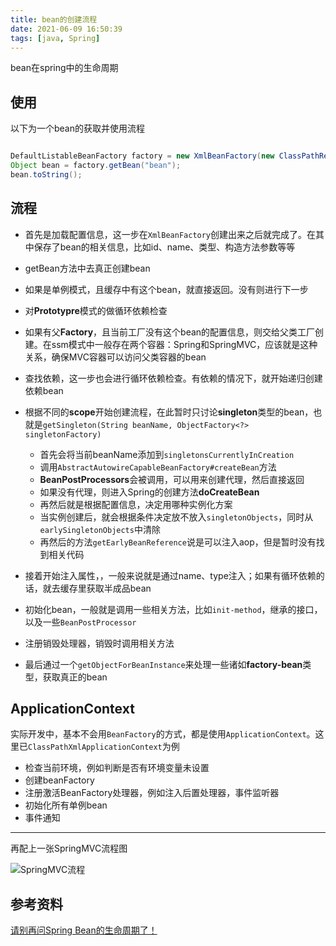 ```yaml
---
title: bean的创建流程
date: 2021-06-09 16:50:39
tags: [java, Spring]
---
```


bean在spring中的生命周期

<!-- more -->


## 使用

以下为一个bean的获取并使用流程

```java

DefaultListableBeanFactory factory = new XmlBeanFactory(new ClassPathResource("bean.xml"));
Object bean = factory.getBean("bean");
bean.toString();
```

## 流程

- 首先是加载配置信息，这一步在`XmlBeanFactory`创建出来之后就完成了。在其中保存了bean的相关信息，比如id、name、类型、构造方法参数等等
- getBean方法中去真正创建bean
- 如果是单例模式，且缓存中有这个bean，就直接返回。没有则进行下一步
- 对**Prototypre**模式的做循环依赖检查
- 如果有父**Factory**，且当前工厂没有这个bean的配置信息，则交给父类工厂创建。在ssm模式中一般存在两个容器：Spring和SpringMVC，应该就是这种关系，确保MVC容器可以访问父类容器的bean
- 查找依赖，这一步也会进行循环依赖检查。有依赖的情况下，就开始递归创建依赖bean
- 根据不同的**scope**开始创建流程，在此暂时只讨论**singleton**类型的bean，也就是`getSingleton(String beanName, ObjectFactory<?> singletonFactory)`
    
    - 首先会将当前beanName添加到`singletonsCurrentlyInCreation`
    - 调用`AbstractAutowireCapableBeanFactory#createBean`方法
    - **BeanPostProcessors**会被调用，可以用来创建代理，然后直接返回
    - 如果没有代理，则进入Spring的创建方法**doCreateBean**
    - 再然后就是根据配置信息，决定用哪种实例化方案
    - 当实例创建后，就会根据条件决定放不放入`singletonObjects`，同时从`earlySingletonObjects`中清除
    - 再然后的方法`getEarlyBeanReference`说是可以注入aop，但是暂时没有找到相关代码
- 接着开始注入属性，，一般来说就是通过name、type注入；如果有循环依赖的话，就去缓存里获取半成品bean
- 初始化bean，一般就是调用一些相关方法，比如`init-method`，继承的接口，以及一些`BeanPostProcessor`
- 注册销毁处理器，销毁时调用相关方法
- 最后通过一个`getObjectForBeanInstance`来处理一些诸如**factory-bean**类型，获取真正的bean



## ApplicationContext

实际开发中，基本不会用`BeanFactory`的方式，都是使用`ApplicationContext`。这里已`ClassPathXmlApplicationContext`为例

- 检查当前环境，例如判断是否有环境变量未设置
- 创建beanFactory
- 注册激活BeanFactory处理器，例如注入后置处理器，事件监听器
- 初始化所有单例bean
- 事件通知

--- 

再配上一张SpringMVC流程图

![SpringMVC流程](https://images2018.cnblogs.com/blog/733213/201804/733213-20180401021502228-788157259.jpg)

## 参考资料

[请别再问Spring Bean的生命周期了！](https://www.jianshu.com/p/1dec08d290c1)